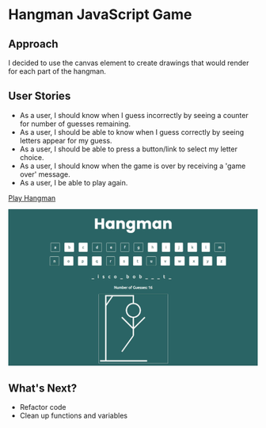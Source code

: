 # Hangman JavaScript Game

## Approach
I decided to use the canvas element to create drawings that would render for each part of the hangman.

## User Stories
* As a user, I should know when I guess incorrectly by seeing a counter for number of guesses remaining.
* As a user, I should be able to know when I guess correctly by seeing letters appear for my guess.
* As a user, I should be able to press a button/link to select my letter choice.
* As a user, I should know when the game is over by receiving a 'game over' message.
* As a user, I be able to play again.

<a href="https://megancoyle.github.io/hangman/">Play Hangman</a>

![ScreenShot](hangman.jpg)

## What's Next?
* Refactor code
* Clean up functions and variables
